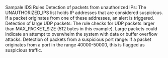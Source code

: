 Sampale IDS Rules
Detection of packets from unauthorized IPs:
The UNAUTHORIZED_IPS list holds IP addresses that are considered suspicious. If a packet originates from one of these addresses, an alert is triggered.
Detection of large UDP packets:
The rule checks for UDP packets larger than MAX_PACKET_SIZE (512 bytes in this example). Large packets could indicate an attempt to overwhelm the system with data or buffer overflow attacks.
Detection of packets from a suspicious port range:
If a packet originates from a port in the range 40000-50000, this is flagged as suspicious traffic.
